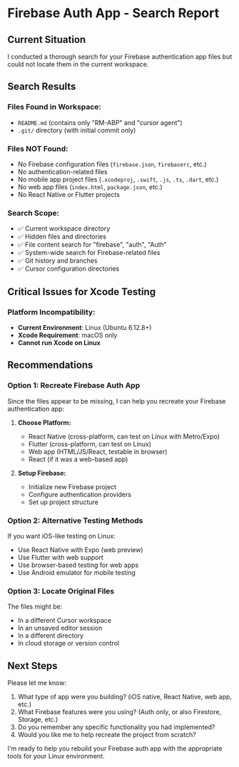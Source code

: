 # Firebase Auth App - Search Report

## Current Situation
I conducted a thorough search for your Firebase authentication app files but could not locate them in the current workspace.

## Search Results

### Files Found in Workspace:
- `README.md` (contains only "RM-ABP" and "cursor agent")
- `.git/` directory (with initial commit only)

### Files NOT Found:
- No Firebase configuration files (`firebase.json`, `firebaserc`, etc.)
- No authentication-related files
- No mobile app project files (`.xcodeproj`, `.swift`, `.js`, `.ts`, `.dart`, etc.)
- No web app files (`index.html`, `package.json`, etc.)
- No React Native or Flutter projects

### Search Scope:
- ✅ Current workspace directory
- ✅ Hidden files and directories
- ✅ File content search for "firebase", "auth", "Auth"
- ✅ System-wide search for Firebase-related files
- ✅ Git history and branches
- ✅ Cursor configuration directories

## Critical Issues for Xcode Testing

### Platform Incompatibility:
- **Current Environment**: Linux (Ubuntu 6.12.8+)
- **Xcode Requirement**: macOS only
- **Cannot run Xcode on Linux**

## Recommendations

### Option 1: Recreate Firebase Auth App
Since the files appear to be missing, I can help you recreate your Firebase authentication app:

1. **Choose Platform:**
   - React Native (cross-platform, can test on Linux with Metro/Expo)
   - Flutter (cross-platform, can test on Linux)
   - Web app (HTML/JS/React, testable in browser)
   - React (if it was a web-based app)

2. **Setup Firebase:**
   - Initialize new Firebase project
   - Configure authentication providers
   - Set up project structure

### Option 2: Alternative Testing Methods
If you want iOS-like testing on Linux:
- Use React Native with Expo (web preview)
- Use Flutter with web support
- Use browser-based testing for web apps
- Use Android emulator for mobile testing

### Option 3: Locate Original Files
The files might be:
- In a different Cursor workspace
- In an unsaved editor session
- In a different directory
- In cloud storage or version control

## Next Steps
Please let me know:
1. What type of app were you building? (iOS native, React Native, web app, etc.)
2. What Firebase features were you using? (Auth only, or also Firestore, Storage, etc.)
3. Do you remember any specific functionality you had implemented?
4. Would you like me to help recreate the project from scratch?

I'm ready to help you rebuild your Firebase auth app with the appropriate tools for your Linux environment.
